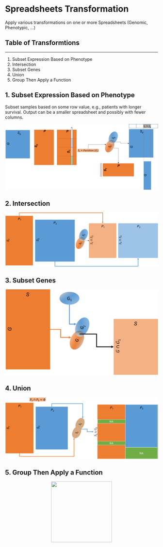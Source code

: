 # Spreadsheets Transformation
Apply various transformations on one or more Spreadsheets (Genomic, Phenotypic, ...)


## Table of Transformtions
---
1. Subset Expression Based on Phenotype
2. Intersection
3. Subset Genes
4. Union
5. Group Then Apply a Function

## 1. Subset Expression Based on Phenotype

Subset samples based on some row value, e.g., patients with longer survival. Output can 
be a smaller spreadsheet and possibly with fewer columns.

<p align="center">
  <img  src="images/SubsetExpressionBasedonPhenotype.png">
</p>


## 2. Intersection

<p align="center">
  <img  src="images/Intersection.png">
</p>

## 3. Subset Genes

<p align="center">
  <img  src="images/SubsetGenes.png">
</p>

## 4. Union

<p align="center">
  <img  src="images/Union.png">
</p>

## 5. Group Then Apply a Function

<p align="center">
  <img  width="200" height="200" src="images/GroupThenApplyaFunction.png/200/200">
</p>
